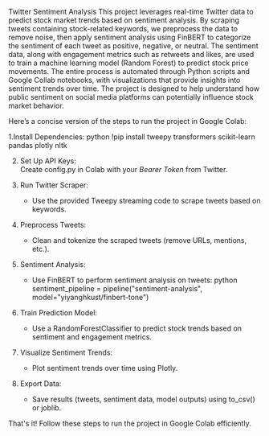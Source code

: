 Twitter Sentiment Analysis
This project leverages real-time Twitter data to predict stock market trends based on sentiment analysis. By scraping tweets containing stock-related keywords, we preprocess the data to remove noise, then apply sentiment analysis using FinBERT to categorize the sentiment of each tweet as positive, negative, or neutral. The sentiment data, along with engagement metrics such as retweets and likes, are used to train a machine learning model (Random Forest) to predict stock price movements. The entire process is automated through Python scripts and Google Collab notebooks, with visualizations that provide insights into sentiment trends over time. The project is designed to help understand how public sentiment on social media platforms can potentially influence stock market behavior.

Here’s a concise version of the steps to run the project in Google Colab:

1.Install Dependencies:
   python
   !pip install tweepy transformers scikit-learn pandas plotly nltk
   

2. Set Up API Keys:  
   Create config.py in Colab with your *Bearer Token* from Twitter.

3. Run Twitter Scraper:
   - Use the provided Tweepy streaming code to scrape tweets based on keywords.

4. Preprocess Tweets:
   - Clean and tokenize the scraped tweets (remove URLs, mentions, etc.).

5. Sentiment Analysis:
   - Use FinBERT to perform sentiment analysis on tweets:
   python
   sentiment_pipeline = pipeline("sentiment-analysis", model="yiyanghkust/finbert-tone")
   

6. Train Prediction Model:
   - Use a RandomForestClassifier to predict stock trends based on sentiment and engagement metrics.

7. Visualize Sentiment Trends:
   - Plot sentiment trends over time using Plotly.

8. Export Data:  
   - Save results (tweets, sentiment data, model outputs) using to_csv() or joblib.

That's it! Follow these steps to run the project in Google Colab efficiently.
